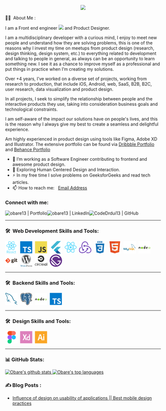 
<p align="center"><img src="https://media.giphy.com/media/M9gbBd9nbDrOTu1Mqx/giphy.gif" width="100"/></p>
 
:woman_technologist: &nbsp;About Me :
<br />


I am a Front end engineer <img src="https://media.giphy.com/media/WUlplcMpOCEmTGBtBW/giphy.gif" width="30"> and Product Designer.

I am a multidisciplinary developer with a curious mind, I enjoy to meet new people and understand how they are solving problems, this is one of the reasons why I invest my time on meetups from product design (research, design thinking, design system, etc.) to everything related to development and talking to people in general, as always can be an opportunity to learn something new. I see it as a chance to improve myself as a professional and put things in practice when I’m creating my solutions.

Over +4 years, I’ve worked on a diverse set of projects, working from research to production, that include iOS, Android, web, SaaS, B2B, B2C, user research, data visualization and product design.

In all projects, I seek to simplify the relationship between people and the interactive products they use, taking into consideration business goals and technological constraints.

I am self-aware of the impact our solutions have on people's lives, and this is the reason why I always give my best to create a seamless and delightful experience.

Am highly experienced in product design using tools like Figma, Adobe XD and Illustrator. The extensive portfolio can be found via 
[Dribbble Portfolio](https://dribbble.com/Obare13) and [Behance Portfolio](https://behance.net/Obare13) 

- 🔭 I’m working as a Software Engineer contributing to frontend and awesome product design.
- 🌱 Exploring Human Centered Design and Interaction.
- ⚡ In my free time I solve problems on GeeksforGeeks and read tech articles.
- 📫 How to reach me: &nbsp; [Email Address](mailto:obaregeoffrey78@gmail.com)

### Connect with me:
[<img align="left" alt="obare13 | Portfolio" src="https://img.shields.io/badge/helpdesk-%23FFD000.svg?&style=for-the-badge&logo=helpdesk&logoColor=blackA" />][website] 
[<img align="left" alt="obare13 | LinkedIn" src="https://img.shields.io/badge/linkedin-%230A66C2.svg?&style=for-the-badge&logo=linkedin&logoColor=white" />][linkedin] 
[<img align="left" alt="CodeDrdui13 | GitHub" src="https://img.shields.io/badge/github-%23181717.svg?&style=for-the-badge&logo=github&logoColor=white" />][github]

<br />

---

### 🛠 &nbsp;Web Development Skills and Tools:

<p>
<img src="https://github.com/devicons/devicon/blob/master/icons/react/react-original-wordmark.svg" title="React" alt="React" width="40" height="40"/>&nbsp;
<img src="https://github.com/devicons/devicon/blob/master/icons/typescript/typescript-original.svg" title="Typescript" alt="Typescript" width="40" height="40"/>&nbsp;
<img src="https://github.com/devicons/devicon/blob/master/icons/javascript/javascript-original.svg" title="Javascript" alt="Javascript" width="40" height="40"/>&nbsp;
<img src="https://github.com/devicons/devicon/blob/master/icons/flutter/flutter-original.svg" title="Flutter" alt="Flutter" width="40" height="40"/>&nbsp;
<img src="https://github.com/devicons/devicon/blob/master/icons/react/react-original.svg" title="React Native" alt="React Native" width="40" height="40"/>&nbsp;
<img src="https://github.com/devicons/devicon/blob/master/icons/redux/redux-original.svg" title="Redux" alt="Redux " width="40" height="40"/>&nbsp;
<img src="https://github.com/devicons/devicon/blob/master/icons/css3/css3-plain-wordmark.svg"  title="CSS3" alt="CSS" width="40" height="40"/>&nbsp;
<img src="https://github.com/devicons/devicon/blob/master/icons/html5/html5-original.svg" title="HTML5" alt="HTML" width="40" height="40"/>&nbsp;   
<img src="https://github.com/devicons/devicon/blob/master/icons/mysql/mysql-original-wordmark.svg" title="MySQL"  alt="MySQL" width="40" height="40"/>&nbsp;
<img src="https://github.com/devicons/devicon/blob/master/icons/nodejs/nodejs-original-wordmark.svg" title="NodeJS" alt="NodeJS" width="40" height="40"/>&nbsp;  
<img src="https://github.com/devicons/devicon/blob/master/icons/git/git-original-wordmark.svg" title="Git" alt="Git" width="40" height="40"/>&nbsp;
<img src="https://github.com/devicons/devicon/blob/master/icons/wordpress/wordpress-original.svg" title="Wordrpress" alt="Wordpress" width="40" height="40"/>&nbsp;
<img src="https://github.com/devicons/devicon/blob/master/icons/circleci/circleci-plain-wordmark.svg" title="Circle CI" alt="Circle CI" width="40" height="40"/>&nbsp;
<img src="https://github.com/devicons/devicon/blob/master/icons/gatsby/gatsby-original.svg" title="Gatsby" alt="Gatsby" width="40" height="40"/>&nbsp;
</p>

---

### 🛠 &nbsp;Backend Skills and Tools:

<p>
<img src="https://github.com/devicons/devicon/blob/master/icons/mysql/mysql-original.svg" title="MySQL" alt="MySQL" width="40" height="40"/>&nbsp;
<img src="https://github.com/devicons/devicon/blob/master/icons/postgresql/postgresql-original.svg" title="postgreSQL" alt="postgreSQL" width="40" height="40"/>&nbsp;
<img src="https://github.com/devicons/devicon/blob/master/icons/nodejs/nodejs-original-wordmark.svg" title="NodeJS" alt="NodeJS" width="40" height="40"/>&nbsp;
<img src="https://github.com/devicons/devicon/blob/master/icons/typescript/typescript-original.svg" title="Typescript" alt="Typescript" width="40" height="40"/>&nbsp;
</p>

---

### 🛠 &nbsp;Design Skills and Tools:

<p>
<img src="https://github.com/devicons/devicon/blob/master/icons/figma/figma-original.svg" title="Figma" alt="Figma" width="40" height="40"/>&nbsp;
<img src="https://github.com/devicons/devicon/blob/master/icons/xd/xd-plain.svg" title="Adobe XD" alt="Adobe XD" width="40" height="40"/>&nbsp;
<img src="https://github.com/devicons/devicon/blob/master/icons/illustrator/illustrator-plain.svg" title="Adobe Illustrator" alt="Adobe Illustrator" width="40" height="40"/>&nbsp;

</p>

---

 
### 📊 GitHub Stats:
<a href="https://www.linkedin.com/in/obare13">
  <img height="180rem" src="https://github-readme-stats.vercel.app/api?username=codedruid13&show_icons=true&theme=react" alt="Obare's github stats" />
  <img height="180rem" src="https://github-readme-stats.vercel.app/api/top-langs/?username=codedruid13&layout=compact&theme=react" alt="Obare's top languages" />
</a>


### ✍️ Blog Posts : 
- [Influence of design on usability of applications || Best mobile design practices](https://blog.madavi.co/influence-of-design-on-usability-of-applications/)

 
[website]: https://obare.netlify.com
[linkedin]: https://linkedin.com/in/obare13 
[github]: https://github.com/codedruid13 


